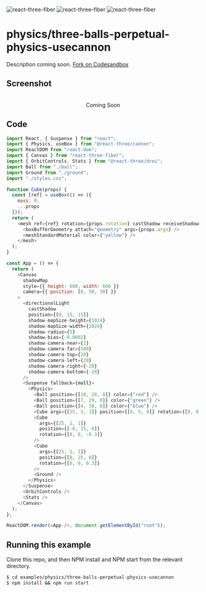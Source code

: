 ![react-three-fiber](https://img.shields.io/badge/dynamic/json?url=https://raw.githubusercontent.com/onion2k/r3f-by-example/develop/examples/physics/three-balls-perpetual-physics-usecannon/package.json&label=react-three-fiber&query=$.dependencies['react-three-fiber']&color=green) ![react-three-fiber](https://img.shields.io/badge/dynamic/json?url=https://raw.githubusercontent.com/onion2k/r3f-by-example/develop/examples/physics/three-balls-perpetual-physics-usecannon/package.json&label=three&query=$.dependencies['three']&color=green) ![react-three-fiber](https://img.shields.io/badge/dynamic/json?url=https://raw.githubusercontent.com/onion2k/r3f-by-example/develop/examples/physics/three-balls-perpetual-physics-usecannon/package.json&label=@react-three/drei&query=$.dependencies['@react-three/drei']&color=green)

# physics/three-balls-perpetual-physics-usecannon

Description coming soon. [Fork on Codesandbox](https://githubbox.com/onion2k/r3f-by-example/tree/develop/examples/physics/three-balls-perpetual-physics-usecannon)

## Screenshot
<div align="center">
  <br>
    Coming Soon
  <br>
</div>

## Code
```js
import React, { Suspense } from "react";
import { Physics, useBox } from "@react-three/cannon";
import ReactDOM from "react-dom";
import { Canvas } from "react-three-fiber";
import { OrbitControls, Stats } from "@react-three/drei";
import Ball from "./ball";
import Ground from "./ground";
import "./styles.css";

function Cube(props) {
  const [ref] = useBox(() => ({
    mass: 0,
    ...props
  }));
  return (
    <mesh ref={ref} rotation={props.rotation} castShadow receiveShadow>
      <boxBufferGeometry attach="geometry" args={props.args} />
      <meshStandardMaterial color={"yellow"} />
    </mesh>
  );
}

const App = () => {
  return (
    <Canvas
      shadowMap
      style={{ height: 600, width: 600 }}
      camera={{ position: [0, 50, 30] }}
    >
      <directionalLight
        castShadow
        position={[0, 15, 15]}
        shadow-mapSize-height={1024}
        shadow-mapSize-width={1024}
        shadow-radius={5}
        shadow-bias={-0.0002}
        shadow-camera-near={1}
        shadow-camera-far={500}
        shadow-camera-top={20}
        shadow-camera-left={20}
        shadow-camera-right={-20}
        shadow-camera-bottom={-20}
      />
      <Suspense fallback={null}>
        <Physics>
          <Ball position={[10, 28, 0]} color={"red"} />
          <Ball position={[7, 29, 0]} color={"green"} />
          <Ball position={[4, 30, 0]} color={"blue"} />
          <Cube args={[25, 1, 1]} position={[8, 5, 0]} rotation={[0, 0, 0.3]} />
          <Cube
            args={[25, 1, 1]}
            position={[-8, 15, 0]}
            rotation={[0, 0, -0.3]}
          />
          <Cube
            args={[25, 1, 1]}
            position={[8, 25, 0]}
            rotation={[0, 0, 0.3]}
          />
          <Ground />
        </Physics>
      </Suspense>
      <OrbitControls />
      <Stats />
    </Canvas>
  );
};

ReactDOM.render(<App />, document.getElementById("root"));

```

## Running this example

Clone this repo, and then NPM install and NPM start from the relevant directory.

```bash
$ cd examples/physics/three-balls-perpetual-physics-usecannon
$ npm install && npm run start
```